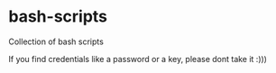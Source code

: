 # bash-scripts
Collection of bash scripts

If you find credentials like a password or a key, please dont take it :)))

